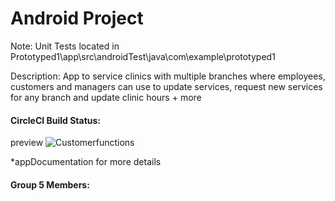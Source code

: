 #  Android Project 
Note: Unit Tests located in Prototyped1\app\src\androidTest\java\com\example\prototyped1

Description: App to service clinics with multiple branches where employees, customers and managers can use to update services, request new services for any branch and update clinic hours + more

#### CircleCI Build Status:
preview
![Customerfunctions](https://user-images.githubusercontent.com/56610056/208226050-facd4d63-7928-4ed2-9c5f-d1235d67ecf2.png)


*appDocumentation for more details

#### Group 5 Members:

